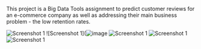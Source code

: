 This project is a Big Data Tools assignment to predict customer reviews for an e-commerce company as well as addressing their main business problem - the low retention rates.

![Screenshot 1](![image](https://user-images.githubusercontent.com/116012520/221251403-a4f7c555-0754-4120-aa5f-26bc167c3718.png))
![Screenshot 1](![image](![image](https://user-images.githubusercontent.com/116012520/221251542-8ca95997-594c-45c1-a66f-0eb336f886d6.png))
![Screenshot 1](![image](https://user-images.githubusercontent.com/116012520/221251706-88943cd3-c2a6-400d-bfd9-eacfd9ea26f3.png))
![Screenshot 1](![image](https://user-images.githubusercontent.com/116012520/221251931-c05bc160-aca3-42c6-9634-005f9635cde6.png))
![Screenshot 1](![image](https://user-images.githubusercontent.com/116012520/221252038-aeb00c39-2f86-4455-a151-187a159a1986.png))




